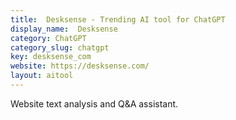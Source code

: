 ```yaml
---
title:  Desksense - Trending AI tool for ChatGPT
display_name:  Desksense
category: ChatGPT
category_slug: chatgpt
key: desksense_com
website: https://desksense.com/
layout: aitool
---
```


Website text analysis and Q&A assistant.

